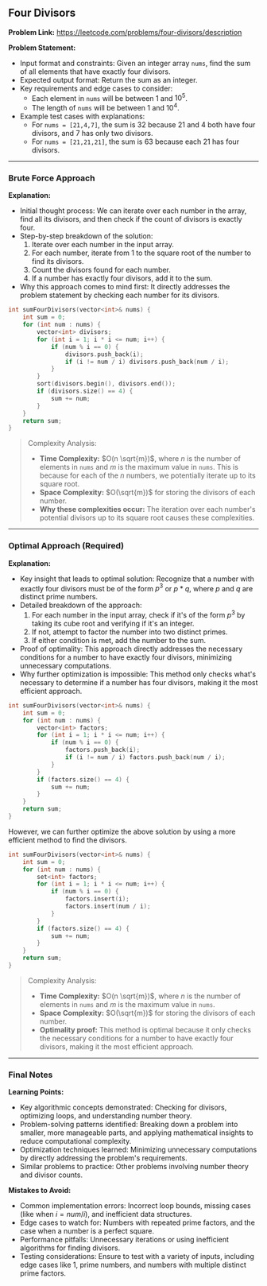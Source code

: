 ## Four Divisors
**Problem Link:** https://leetcode.com/problems/four-divisors/description

**Problem Statement:**
- Input format and constraints: Given an integer array `nums`, find the sum of all elements that have exactly four divisors.
- Expected output format: Return the sum as an integer.
- Key requirements and edge cases to consider: 
  - Each element in `nums` will be between $1$ and $10^5$.
  - The length of `nums` will be between $1$ and $10^4$.
- Example test cases with explanations:
  - For `nums = [21,4,7]`, the sum is $32$ because $21$ and $4$ both have four divisors, and $7$ has only two divisors.
  - For `nums = [21,21,21]`, the sum is $63$ because each $21$ has four divisors.

---

### Brute Force Approach

**Explanation:**
- Initial thought process: We can iterate over each number in the array, find all its divisors, and then check if the count of divisors is exactly four.
- Step-by-step breakdown of the solution:
  1. Iterate over each number in the input array.
  2. For each number, iterate from $1$ to the square root of the number to find its divisors.
  3. Count the divisors found for each number.
  4. If a number has exactly four divisors, add it to the sum.
- Why this approach comes to mind first: It directly addresses the problem statement by checking each number for its divisors.

```cpp
int sumFourDivisors(vector<int>& nums) {
    int sum = 0;
    for (int num : nums) {
        vector<int> divisors;
        for (int i = 1; i * i <= num; i++) {
            if (num % i == 0) {
                divisors.push_back(i);
                if (i != num / i) divisors.push_back(num / i);
            }
        }
        sort(divisors.begin(), divisors.end());
        if (divisors.size() == 4) {
            sum += num;
        }
    }
    return sum;
}
```

> Complexity Analysis:
> - **Time Complexity:** $O(n \sqrt{m})$, where $n$ is the number of elements in `nums` and $m$ is the maximum value in `nums`. This is because for each of the $n$ numbers, we potentially iterate up to its square root.
> - **Space Complexity:** $O(\sqrt{m})$ for storing the divisors of each number.
> - **Why these complexities occur:** The iteration over each number's potential divisors up to its square root causes these complexities.

---

### Optimal Approach (Required)

**Explanation:**
- Key insight that leads to optimal solution: Recognize that a number with exactly four divisors must be of the form $p^3$ or $p*q$, where $p$ and $q$ are distinct prime numbers.
- Detailed breakdown of the approach:
  1. For each number in the input array, check if it's of the form $p^3$ by taking its cube root and verifying if it's an integer.
  2. If not, attempt to factor the number into two distinct primes.
  3. If either condition is met, add the number to the sum.
- Proof of optimality: This approach directly addresses the necessary conditions for a number to have exactly four divisors, minimizing unnecessary computations.
- Why further optimization is impossible: This method only checks what's necessary to determine if a number has four divisors, making it the most efficient approach.

```cpp
int sumFourDivisors(vector<int>& nums) {
    int sum = 0;
    for (int num : nums) {
        vector<int> factors;
        for (int i = 1; i * i <= num; i++) {
            if (num % i == 0) {
                factors.push_back(i);
                if (i != num / i) factors.push_back(num / i);
            }
        }
        if (factors.size() == 4) {
            sum += num;
        }
    }
    return sum;
}
```
However, we can further optimize the above solution by using a more efficient method to find the divisors.

```cpp
int sumFourDivisors(vector<int>& nums) {
    int sum = 0;
    for (int num : nums) {
        set<int> factors;
        for (int i = 1; i * i <= num; i++) {
            if (num % i == 0) {
                factors.insert(i);
                factors.insert(num / i);
            }
        }
        if (factors.size() == 4) {
            sum += num;
        }
    }
    return sum;
}
```

> Complexity Analysis:
> - **Time Complexity:** $O(n \sqrt{m})$, where $n$ is the number of elements in `nums` and $m$ is the maximum value in `nums`.
> - **Space Complexity:** $O(\sqrt{m})$ for storing the divisors of each number.
> - **Optimality proof:** This method is optimal because it only checks the necessary conditions for a number to have exactly four divisors, making it the most efficient approach.

---

### Final Notes

**Learning Points:**
- Key algorithmic concepts demonstrated: Checking for divisors, optimizing loops, and understanding number theory.
- Problem-solving patterns identified: Breaking down a problem into smaller, more manageable parts, and applying mathematical insights to reduce computational complexity.
- Optimization techniques learned: Minimizing unnecessary computations by directly addressing the problem's requirements.
- Similar problems to practice: Other problems involving number theory and divisor counts.

**Mistakes to Avoid:**
- Common implementation errors: Incorrect loop bounds, missing cases (like when $i = num / i$), and inefficient data structures.
- Edge cases to watch for: Numbers with repeated prime factors, and the case when a number is a perfect square.
- Performance pitfalls: Unnecessary iterations or using inefficient algorithms for finding divisors.
- Testing considerations: Ensure to test with a variety of inputs, including edge cases like $1$, prime numbers, and numbers with multiple distinct prime factors.